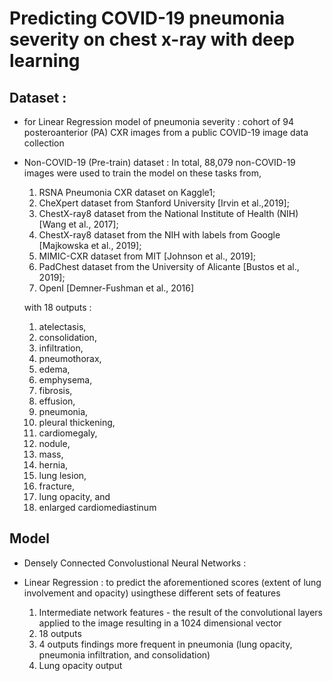# **Predicting COVID-19 pneumonia severity on chest x-ray with deep learning** 

## Dataset :

* for Linear Regression model of pneumonia severity : cohort of 94 posteroanterior (PA) CXR images from a public COVID-19 image data collection 

* Non-COVID-19 (Pre-train) dataset :
In total, 88,079 non-COVID-19 images were used to train the model on these tasks from, 
  1. RSNA Pneumonia CXR dataset on Kaggle1;
  2. CheXpert dataset from Stanford University [Irvin et al.,2019];
  3. ChestX-ray8 dataset from the National Institute of Health (NIH) [Wang et al., 2017];
  4. ChestX-ray8 dataset from the NIH with labels from Google [Majkowska et al., 2019];
  5. MIMIC-CXR dataset from MIT [Johnson et al., 2019];
  6. PadChest dataset from the University of Alicante [Bustos et al., 2019];
  7. OpenI [Demner-Fushman et al., 2016]

  with 18 outputs :
    1. atelectasis, 
    2. consolidation, 
    3. infiltration, 
    4. pneumothorax, 
    5. edema, 
    6. emphysema, 
    7. fibrosis, 
    8. effusion, 
    9.  pneumonia, 
    10. pleural thickening, 
    11. cardiomegaly, 
    12. nodule, 
    13. mass, 
    14. hernia, 
    15. lung lesion, 
    16. fracture, 
    17. lung opacity, and 
    18. enlarged cardiomediastinum


## Model 

* Densely Connected Convolustional Neural Networks : 
* Linear Regression :
to predict the aforementioned scores (extent of lung involvement and opacity) usingthese different sets of features

  1. Intermediate network features - the result of the convolutional layers applied to the image resulting in a 1024 dimensional vector
  2. 18 outputs
  3. 4 outputs findings more frequent in pneumonia (lung opacity, pneumonia infiltration, and consolidation)
  4. Lung opacity output




